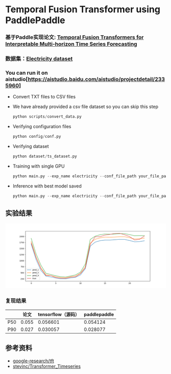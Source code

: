 # Temporal Fusion Transformer using PaddlePaddle
### 基于Paddle实现论文: [Temporal Fusion Transformers for Interpretable Multi-horizon Time Series Forecasting](https://arxiv.org/pdf/1912.09363.pdf)
### 数据集：[Electricity dataset](https://archive.ics.uci.edu/ml/machine-learning-databases/00321/LD2011_2014.txt.zip)

### You can run it on aistudio[https://aistudio.baidu.com/aistudio/projectdetail/2335960]

* Convert TXT files to CSV files
* We have already provided a csv file dataset so you can skip this step

  ``` python
  python scripts/convert_data.py
  ```

* Verifying configuration files

  ```python
  python config/conf.py
  ```

* Verifying dataset

  ```python
  python dataset/ts_dataset.py
  ```

* Training with single GPU

  ```python
  python main.py --exp_name electricity --conf_file_path your_file_path --inference False
  ```

* Inference with best model saved

  ```python
  python main.py --exp_name electricity --conf_file_path your_file_path --inference True
  ```

## 实验结果
![](images/Figure_1.png)

### 复现结果

|      | 论文  | tensorflow（源码） | paddlepaddle |
| ---- | ----- | ------------------ | ------------ |
| P50  | 0.055 | 0.056601           | 0.054124     |
| P90  | 0.027 | 0.030057           | 0.028077     |




## 参考资料
- [google-research/tft](https://github.com/google-research/google-research/tree/master/tft)
- [stevinc/Transformer_Timeseries](https://github.com/stevinc/Transformer_Timeseries)
